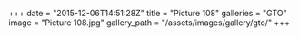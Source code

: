 +++
date = "2015-12-06T14:51:28Z"
title = "Picture 108"
galleries = "GTO"
image = "Picture 108.jpg"
gallery_path = "/assets/images/gallery/gto/"
+++
